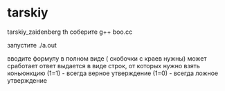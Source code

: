 # tarskiy
tarskiy_zaidenberg th
соберите g++ boo.cc

запустите ./a.out


вводите формулу в полном виде ( скобочки  с краев нужны)
может сработает
ответ выдается в виде строк, от которых нужно взять коньюнкцию
(1=1) - всегда верное утверждение
(1=0) - всегда ложное утверждение

